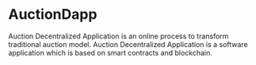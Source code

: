# AuctionDapp
Auction Decentralized Application is an online process to transform traditional auction model. Auction Decentralized Application is a software application which is based on smart contracts and blockchain.
